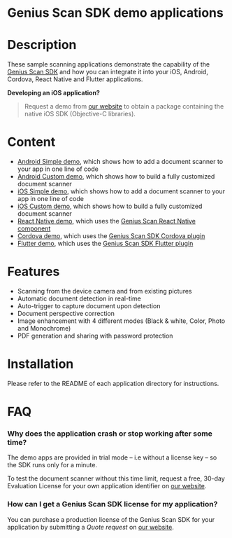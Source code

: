 Genius Scan SDK demo applications
=================================

# Description

These sample scanning applications demonstrate the capability of the [Genius Scan SDK](https://geniusscansdk.com) and how you can integrate it into your iOS, Android, Cordova, React Native and Flutter applications.

**Developing an iOS application?**

>Request a demo from [our website](https://geniusscansdk.com) to obtain a package containing the native iOS SDK (Objective-C libraries).

# Content

- [Android Simple demo](./android), which shows how to add a document scanner to your app in one line of code
- [Android Custom demo](./android), which shows how to build a fully customized document scanner
- [iOS Simple demo](./ios/GSSDKSimpleDemo), which shows how to add a document scanner to your app in one line of code
- [iOS Custom demo](./ios/GSSDKCustomDemo), which shows how to build a fully customized document scanner
- [React Native demo](./react-native-genius-scan-demo/README.md), which uses the [Genius Scan React Native component](https://www.npmjs.com/package/@thegrizzlylabs/react-native-genius-scan)
- [Cordova demo](./cordova-plugin-genius-scan-demo/README.md), which uses the [Genius Scan SDK Cordova plugin](https://www.npmjs.com/package/@thegrizzlylabs/cordova-plugin-genius-scan)
- [Flutter demo](./flutter-plugin-genius-scan-demo/README.md), which uses the [Genius Scan SDK Flutter plugin](https://pub.dev/packages/flutter_genius_scan)

# Features

- Scanning from the device camera and from existing pictures
- Automatic document detection in real-time
- Auto-trigger to capture document upon detection
- Document perspective correction
- Image enhancement with 4 different modes (Black & white, Color, Photo and Monochrome)
- PDF generation and sharing with password protection

# Installation

Please refer to the README of each application directory for instructions.

# FAQ

### Why does the application crash or stop working after some time?

The demo apps are provided in trial mode – i.e without a license key – so the SDK runs only for a minute.

To test the document scanner without this time limit, request a free, 30-day Evaluation License for your own application identifier on [our website](https://geniusscansdk.com).

### How can I get a Genius Scan SDK license for my application?

You can purchase a production license of the Genius Scan SDK for your application by submitting a _Quote request_ on [our website](https://geniusscansdk.com).
